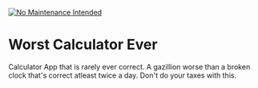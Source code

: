[![No Maintenance Intended](http://unmaintained.tech/badge.svg)](http://unmaintained.tech/)

# Worst Calculator Ever

Calculator App that is rarely ever correct. A gazillion worse than a broken clock that's correct atleast twice a day. Don't do your taxes with this.
